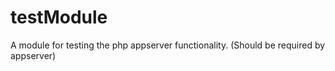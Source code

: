 # testModule
A module for testing the php appserver functionality. (Should be required by appserver)
